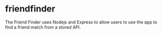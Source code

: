 # friendfinder

The Friend Finder uses Nodejs and Express to allow users to use the app to find a friend match from a stored API. 
